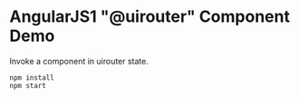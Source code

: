 AngularJS1 "@uirouter" Component Demo
=====================================

Invoke a component in uirouter state.

```
npm install
npm start
```
